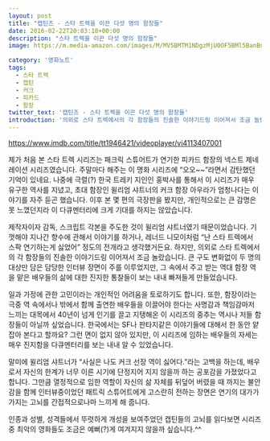 ```yaml
---
layout: post
title: "캡틴즈 - 스타 트렉을 이끈 다섯 명의 함장들"
date: 2016-02-22T20:03:18+00:00
description: "스타 트렉을 이끈 다섯 명의 함장들"
image: https://m.media-amazon.com/images/M/MV5BMTM1NDgzMjU0OF5BMl5BanBnXkFtZTcwNjU4NjgwNg@@._V1_SY1000_CR0,0,699,1000_AL_.jpg

category: '영화노트'  
tags: 
  - 스타 트렉
  - 캡틴
  - 커크
  - 피카드
  - 함장
twitter_text: '캡틴즈 - 스타 트렉을 이끈 다섯 명의 함장들'
introduction: '의외로 스타 트렉에서의 각 함장들의 진솔한 이야기드링 이어져서 조금 놀랐습니다.'
---
```


<https://www.imdb.com/title/tt1946421/videoplayer/vi4113407001>

제가 처음 본 스타 트렉 시리즈는 패크릭 스튜어트가 연기한 피카드 함장의 넥스트 제네레이션 시리즈였습니다. 주말마다 해주는 이 명화 시리즈에 &#8220;오오~~&#8221;라면서 감탄했던 기억이 있네요. 나중에 극렬(?) 한국 트레키 지인인 홍박사를 통해서 이 시리즈가 매우 유구한 역사를 지녔고, 초대 함장인 윌리엄 샤트너의 커크 함장 아우라가 엄청나다는 이야기를 자주 듣곤 했습니다. 이후 본 몇 편의 극장판을 봤지만, 개인적으로는 큰 감명은 못 느꼈던지라 이 다큐멘터리에 크게 기대를 하지는 않았습니다.

제작자이자 감독, 스크립트 각본을 주도한 것이 윌리엄 샤트너였기 때문이었습니다. 기껏해야 지나간 향수에 관해서 이야기를 하거나, 레너드 니모이처럼 &#8220;난 스타 트렉에서 스팍 연기하는게 싫었어&#8221; 정도의 전개라고 생각했거든요. 하지만, 의외로 스타 트렉에서의 각 함장들의 진솔한 이야기드링 이어져서 조금 놀랐습니다. 큰 구도 변화없이 두 명의 대상만 담은 담당한 인터뷰 장면이 주를 이루었지만, 그 속에서 주고 받는 역대 함장 역을 맡은 배우들의 삶에 대한 진지한 통찰들이 보는 내내 빠져들게 만들었습니다.

일과 가정에 관한 고민이라는 개인적인 어려움을 토로하기도 합니다. 또한, 함장이라는 극중 역 속에서나 밖에서 함께 출연한 배우들을 이끌어야 한다는 사명감과 책임감마저 느끼는 대목에서 40년이 넘게 인기를 끌고 지탱해온 이 시리즈의 중추는 역시나 저들 함장들이 아닐까 싶었습니다. 한국에서는 SF나 판타지같은 이야기들에 대해서 한 동안 얕잡아 본다고 할까요? 그런 면이 없지 않아 있지만, 이 시리즈에 임하는 배우들의 자세는 매우 진지함을 다큐멘터리를 보는 내내 알 수 있었습니다.

말미에 윌리엄 샤트너가 &#8220;사실은 나도 커크 선장 역이 싫어다.&#8221;라는 고백을 하는데, 배우로서 자신의 한계가 너무 이른 시기에 단정지어 지지 않을까 하는 공포감을 가졌었다고 합니다. 그만큼 열정적으로 임한 역할이 자신의 삶 자체를 뒤덮어 버렸을 때 까지는 불안감을 함께 인터뷰중이었던 패트릭 스튜어트에게 고스란히 전하는 장면은 연기의 대가가 가지는 고뇌를 간접적으로나마 느끼게 해 줍니다.

인종과 성별, 성격들에서 뚜렷하게 개성을 보여주었던 캡틴들의 고뇌를 읽다보면 시리즈중 최악의 영화들도 조금은 예뻐(?)게 여겨지지 않을까 싶습니다.^^